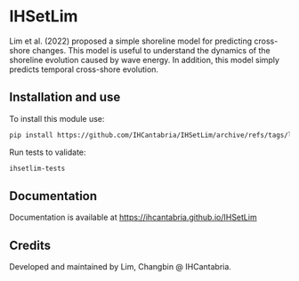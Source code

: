 # IHSetLim

Lim et al. (2022) proposed a simple shoreline model for predicting cross-shore changes. This model is useful to understand the dynamics of the shoreline evolution caused by wave energy. In addition, this model simply predicts temporal cross-shore evolution.


## Installation and use

To install this module use:

```sh
pip install https://github.com/IHCantabria/IHSetLim/archive/refs/tags/latest.zip
```

Run tests to validate:

```sh
ihsetlim-tests
```

## Documentation

Documentation is available at https://ihcantabria.github.io/IHSetLim

## Credits

Developed and maintained by Lim, Changbin @ IHCantabria.
